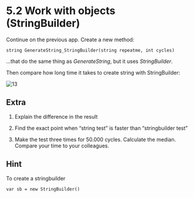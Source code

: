 ﻿# 5.2 Work with objects (StringBuilder)


Continue on the previous app. Create a new method:

    string GenerateString_StringBuilder(string repeatme, int cycles)

…that do the same thing as *GenerateString*, but it uses *StringBuilder*. 

Then compare how long time it takes to create string with StringBuilder:

![13](Images/13.png)

## Extra

1. Explain the difference in the result

2. Find the exact point when “string test” is faster than “stringbuilder test”

3. Make the test three times for 50.000 cycles. Calculate the median. Compare your time to your colleagues.

## Hint

To create a stringbuilder

    var sb = new StringBuilder()

